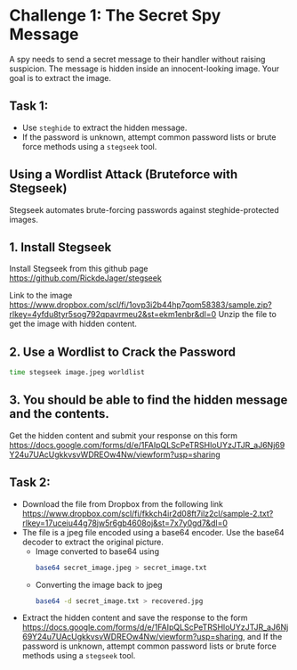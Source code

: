 # Challenge 1: The Secret Spy Message

A spy needs to send a secret message to their handler without raising suspicion. The message is hidden inside an innocent-looking image. Your goal is to extract the image.

## Task 1:
- Use ```steghide``` to extract the hidden message.
- If the password is unknown, attempt common password lists or brute force methods using a ```stegseek``` tool.

## Using a Wordlist Attack (Bruteforce with Stegseek)
Stegseek automates brute-forcing passwords against steghide-protected images.
## 1. Install Stegseek
Install Stegseek from this github page https://github.com/RickdeJager/stegseek

Link to the image https://www.dropbox.com/scl/fi/1ovp3i2b44hp7qom58383/sample.zip?rlkey=4yfdu8tyr5sog792qpavrmeu2&st=ekm1enbr&dl=0
Unzip the file to get the image with hidden content.

## 2. Use a Wordlist to Crack the Password
```bash
time stegseek image.jpeg worldlist
```

## 3. You should be able to find the hidden message and the contents.
Get the hidden content and submit your response on this form https://docs.google.com/forms/d/e/1FAIpQLScPeTRSHloUYzJTJR_aJ6Nj69Y24u7UAcUgkkvsvWDREOw4Nw/viewform?usp=sharing

## Task 2: 
- Download the file from Dropbox from the following link https://www.dropbox.com/scl/fi/fkkch4ir2d08ft7ilz2cl/sample-2.txt?rlkey=17uceiu44g78jw5r6gb4608oj&st=7x7y0gd7&dl=0
- The file is a jpeg file encoded using a base64 encoder. Use the base64 decoder to extract the original picture.
  - Image converted to base64 using
    ```bash
    base64 secret_image.jpeg > secret_image.txt
    ```
  - Converting the image back to jpeg
    ```bash
    base64 -d secret_image.txt > recovered.jpg
    ``` 
- Extract the hidden content and save the response to the form https://docs.google.com/forms/d/e/1FAIpQLScPeTRSHloUYzJTJR_aJ6Nj69Y24u7UAcUgkkvsvWDREOw4Nw/viewform?usp=sharing, and If the password is unknown, attempt common password lists or brute force methods using a ```stegseek``` tool.
